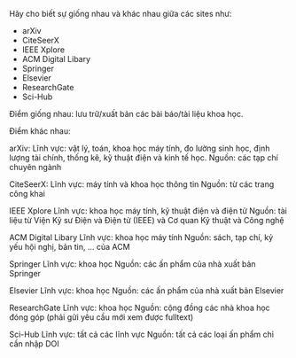 Hãy cho biết sự giống nhau và khác nhau giữa các sites như:
- arXiv
- CiteSeerX
- IEEE Xplore
- ACM Digital Libary
- Springer
- Elsevier
- ResearchGate
- Sci-Hub


Điểm giống nhau: lưu trữ/xuất bản các bài báo/tài liệu khoa học.


Điểm khác nhau:

arXiv:
Lĩnh vực: vật lý, toán, khoa học máy tính, đo lường sinh học, định lượng tài chính, thống kê, kỹ thuật điện và kinh tế học.
Nguồn: các tạp chí chuyên ngành

CiteSeerX:
Lĩnh vực: máy tính và khoa học thông tin
Nguồn: từ các trang công khai

IEEE Xplore
Lĩnh vực: khoa học máy tính, kỹ thuật điện và điện tử
Nguồn: tài liệu từ Viện Kỹ sư Điện và Điện tử (IEEE) và Cơ quan Kỹ thuật và Công nghệ

ACM Digital Libary
Lĩnh vực: khoa học máy tính
Nguồn: sách, tạp chí, kỷ yếu hội nghị, bản tin, ... của ACM

Springer
Lĩnh vực: khoa học 
Nguồn:  các ấn phẩm của nhà xuất bản Springer

Elsevier
Lĩnh vực: khoa học
Nguồn: các ấn phẩm của nhà xuất bản Elsevier

ResearchGate
Lĩnh vực: khoa học
Nguồn: cộng đồng các nhà khoa học đóng góp (phải gửi yêu cầu mới xem được fulltext)

Sci-Hub
Lĩnh vực: tất cả các lĩnh vực
Nguồn: tất cả các loại ấn phẩm chỉ cần nhập DOI
